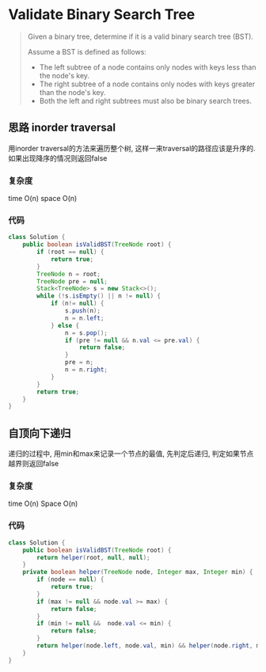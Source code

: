 # Validate Binary Search Tree

> Given a binary tree, determine if it is a valid binary search tree (BST).
> 
> Assume a BST is defined as follows:
> 
> - The left subtree of a node contains only nodes with keys less than the node's key.
> - The right subtree of a node contains only nodes with keys greater than the node's key.
> - Both the left and right subtrees must also be binary search trees.


## 思路 inorder traversal
用inorder traversal的方法来遍历整个树, 这样一来traversal的路径应该是升序的. 如果出现降序的情况则返回false
### 复杂度
time O(n) space O(n)

### 代码
```java
class Solution {
    public boolean isValidBST(TreeNode root) {
        if (root == null) {
            return true;
        }
        TreeNode n = root;
        TreeNode pre = null;
        Stack<TreeNode> s = new Stack<>();
        while (!s.isEmpty() || n != null) {
            if (n!= null) {
                s.push(n);
                n = n.left;
            } else {
                n = s.pop();
                if (pre != null && n.val <= pre.val) {
                    return false;
                }
                pre = n;
                n = n.right;
            }
        }
        return true;
    }
}

```

## 自顶向下递归
递归的过程中, 用min和max来记录一个节点的最值, 先判定后递归, 判定如果节点越界则返回false
### 复杂度
time O(n) Space O(n)

### 代码

```java
class Solution {
    public boolean isValidBST(TreeNode root) {
        return helper(root, null, null);
    }
    private boolean helper(TreeNode node, Integer max, Integer min) {
        if (node == null) {
            return true;
        }
        if (max != null && node.val >= max) {
            return false;
        }
        if (min != null &&  node.val <= min) {
            return false;
        }
        return helper(node.left, node.val, min) && helper(node.right, max, node.val);
    }
}

```
